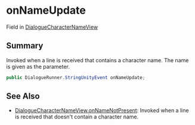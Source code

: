 # onNameUpdate

Field in [DialogueCharacterNameView](./)

## Summary

Invoked when a line is received that contains a character name. The name is given as the parameter.

```csharp
public DialogueRunner.StringUnityEvent onNameUpdate;
```

## See Also

* [DialogueCharacterNameView.onNameNotPresent](yarn.unity.dialoguecharacternameview.onnamenotpresent.md): Invoked when a line is received that doesn't contain a character name.
